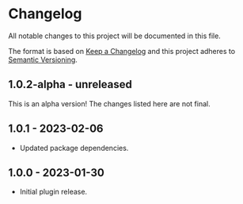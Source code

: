 # Changelog

All notable changes to this project will be documented in this file.

The format is based on [Keep a Changelog](https://keepachangelog.com/en/1.0.0/)
and this project adheres to [Semantic Versioning](https://semver.org/spec/v2.0.0.html).

## 1.0.2-alpha - unreleased

This is an alpha version! The changes listed here are not final.

## 1.0.1 - 2023-02-06

- Updated package dependencies.

## 1.0.0 - 2023-01-30

- Initial plugin release.
